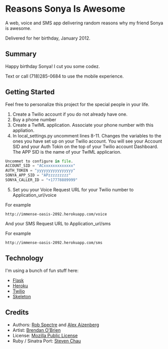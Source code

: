 # Reasons Sonya Is Awesome

A web, voice and SMS app delivering random reasons why my friend Sonya is
awesome.

Delivered for her birthday, January 2012.


## Summary

Happy birthday Sonya!  I cut you some codez.

Text or call (718)285-0684 to use the mobile experience.

## Getting Started

Feel free to personalize this project for the special people in your life. 

1. Create a Twilio account if you do not already have one. 
2. Buy a phone number 
3. Create a TwIML application. Associate your phone number with this appliation. 
4. In local_settings.py uncomment lines 8-11. Changes the variables to the ones you have set up on your Twilio account. You will see your Account SID and your Auth Tokin on the top of your Twilio account Dashboard. The APP SID is the name of your TwIML applicarion. 

```python
Uncommet to configure in file.  
ACCOUNT_SID = "ACxxxxxxxxxxxxx"  
AUTH_TOKEN = "yyyyyyyyyyyyyyyy"
SONYA_APP_SID = "APzzzzzzzzz"
SONYA_CALLER_ID = "+17778889999" 
```	
5. Set you your Voice Request URL for your Twilio number to Application_url/voice

For example

	http://immense-oasis-2092.herokuapp.com/voice

And your SMS Request URL to Application_url/sms

For example

	http://immense-oasis-2092.herokuapp.com/sms


## Technology

I'm using a bunch of fun stuff here:

* [Flask](http://flask.pocoo.org/)
* [Heroku](http://www.heroku.com)
* [Twilio](http://www.twilio.com)
* [Skeleton](http://www.getskeleton.com)


## Credits
* Authors: [Rob Spectre](http://www.brooklynhacker.com) and [Alex 
  Aizenberg](http://www.build-a-beard.com)
* Artist: [Brendan O'Brien](http://partoftheprocess.ca)
* License: [Mozilla Public License](http://www.mozilla.org/MPL/)
* Ruby / Sinatra Port: [Steven Chau](https://github.com/whereisciao/Reasons-Sonya-Is-Awesome)
